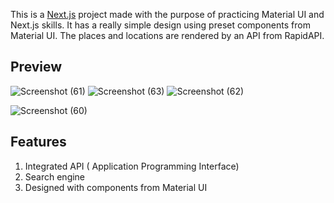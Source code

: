 This is a [Next.js](https://nextjs.org/) project made with the purpose of practicing Material UI and Next.js skills.
It has a really simple design using preset components from Material UI. The places and locations are rendered by an API from RapidAPI.
## Preview
![Screenshot (61)](https://user-images.githubusercontent.com/90113061/158894091-5d523628-3816-4be4-bd3e-84c2a6b675a8.png)
![Screenshot (63)](https://user-images.githubusercontent.com/90113061/158894056-2b5e0c22-7fcb-4ec4-bce1-ff15bc4a988e.png)
![Screenshot (62)](https://user-images.githubusercontent.com/90113061/158894084-00c06744-1b8a-4fbb-8ad9-b327bd89cce5.png)

![Screenshot (60)](https://user-images.githubusercontent.com/90113061/158894109-f9d579a9-c177-4646-a369-2f1e189f891d.png)


## Features 

1. Integrated API ( Application Programming Interface) 
2. Search engine
3. Designed with components from Material UI
